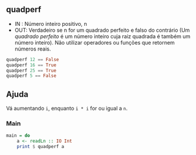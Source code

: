 ## quadperf
[](solver.hs)
- IN : Número inteiro positivo, n
- OUT: Verdadeiro se n for um quadrado perfeito e falso do contrário (Um *quadrado perfeito* é um número inteiro cuja raiz quadrada é também um número inteiro). Não utilizar operadores ou funções que retornem números reais.

```hs
quadperf 12 == False
quadperf 16 == True
quadperf 25 == True
quadperf 5 == False
```

## Ajuda
Vá aumentando `i`, enquanto `i * i` for ou igual a `n`. 

<!--MAIN_BEGIN-->
### Main
```hs
main = do
    a <- readLn :: IO Int
    print $ quadperf a

```
<!--MAIN_END-->
